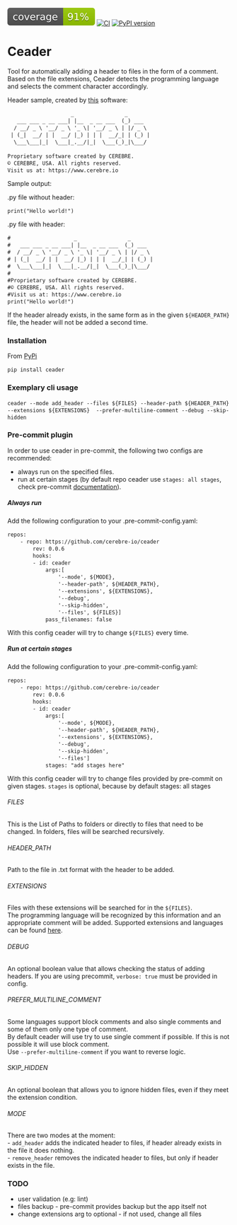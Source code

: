 ![coverage badge](./badges/coverage.svg) [![CI](https://github.com/cerebre-io/ceader/actions/workflows/CI.yaml/badge.svg)](https://github.com/cerebre-io/ceader/actions/workflows/CI.yaml) [![PyPI version](https://badge.fury.io/py/ceader.svg)](https://badge.fury.io/py/ceader)

# Ceader

Tool for automatically adding a header to files in the form of a comment.\
Based on the file extensions, Ceader detects the programming language and selects the comment character accordingly.

Header sample, created by [this](https://patorjk.com/software/taag/#p=display&f=Graffiti&t=Type%20Something%20) software:


```
                    _                _
   ___ ___ _ __ ___| |__  _ __ ___  (_) ___
  / __/ _ \ '__/ _ \ '_ \| '__/ _ \ | |/ _ \
 | (_|  __/ | |  __/ |_) | | |  __/_| | (_) |
  \___\___|_|  \___|_.__/|_|  \___(_)_|\___/

Proprietary software created by CEREBRE.
© CEREBRE, USA. All rights reserved.
Visit us at: https://www.cerebre.io
```

Sample output:

.py file without header:
```
print("Hello world!")
```
.py file with header:
```
#                    _                _
#   ___ ___ _ __ ___| |__  _ __ ___  (_) ___
#  / __/ _ \ '__/ _ \ '_ \| '__/ _ \ | |/ _ \
# | (_|  __/ | |  __/ |_) | | |  __/_| | (_) |
#  \___\___|_|  \___|_.__/|_|  \___(_)_|\___/
#
#Proprietary software created by CEREBRE.
#© CEREBRE, USA. All rights reserved.
#Visit us at: https://www.cerebre.io
print("Hello world!")
```

If the header already exists, in the same form as in the given ```${HEADER_PATH}``` file, the header will not be added a second time.

### Installation
From [PyPi](https://pypi.org/project/ceader/)
```
pip install ceader
```
### Exemplary cli usage
```
ceader --mode add_header --files ${FILES} --header-path ${HEADER_PATH} --extensions ${EXTENSIONS}  --prefer-multiline-comment --debug --skip-hidden
```

### Pre-commit plugin
In order to use ceader in pre-commit, the following two configs are recommended:
- always run on the specified files.
- run at certain stages (by default repo ceader use ```stages: all stages```, check pre-commit [documentation](https://pre-commit.com/)).

##### Always run

Add the following configuration to your .pre-commit-config.yaml:
```
repos:
    - repo: https://github.com/cerebre-io/ceader
        rev: 0.0.6
        hooks:
        - id: ceader
            args:[
                '--mode', ${MODE},
                '--header-path', ${HEADER_PATH},
                '--extensions', ${EXTENSIONS},
                '--debug',
                '--skip-hidden',
                '--files', ${FILES}]
            pass_filenames: false
```

With this config ceader will try to change ```${FILES}``` every time.
##### Run at certain stages
Add the following configuration to your .pre-commit-config.yaml:
```
repos:
    - repo: https://github.com/cerebre-io/ceader
        rev: 0.0.6
        hooks:
        - id: ceader
            args:[
                '--mode', ${MODE},
                '--header-path', ${HEADER_PATH},
                '--extensions', ${EXTENSIONS},
                '--debug',
                '--skip-hidden',
                '--files']
            stages: "add stages here"
```
With this config ceader will try to change files provided by pre-commit on given stages.
```stages``` is optional, because by default stages: all stages
###### FILES
This is the List of Paths to folders or directly to files that need to be changed. In folders, files will be searched recursively.

###### HEADER_PATH
Path to the file in .txt format with the header to be added.

###### EXTENSIONS
Files with these extensions will be searched for in the ```${FILES}```. \
The programming language will be recognized by this information and an appropriate comment will be added.
Supported extensions and languages can be found [here](https://github.com/cerebre-io/ceader/blob/main/ceader/domain/knowledge/extensions_to_language.py).

###### DEBUG
An optional boolean value that allows checking the status of adding headers.
If you are using precommit, ```verbose: true``` must be provided in config.

###### PREFER_MULTILINE_COMMENT
Some languages ​​support block comments and also single comments and some of them only one type of comment.\
By default ceader will use try to use single comment if possible. If this is not possible it will use block comment. \
Use ```--prefer-multiline-comment``` if you want to reverse logic.

###### SKIP_HIDDEN
An optional boolean that allows you to ignore hidden files, even if they meet the extension condition.


###### MODE

There are two modes at the moment:\
    - ```add_header``` adds the indicated header to files, if header already exists in the file it does nothing.\
    - ```remove_header``` removes the indicated header to files, but only if header exists in the file.




### TODO

- user validation (e.g: lint)
- files backup - pre-commit provides backup but the app itself not
- change extensions arg to optional - if not used, change all files
